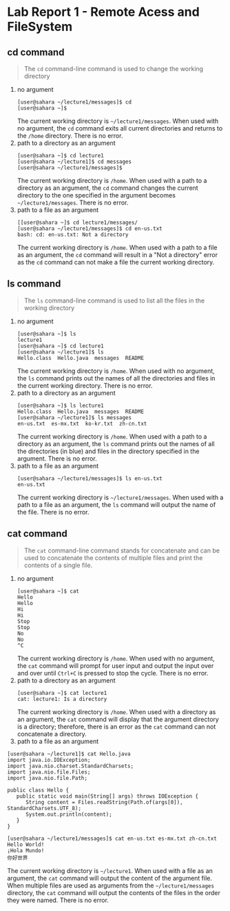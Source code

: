 # Lab Report 1 - Remote Acess and FileSystem
## **cd command**
> The ```cd``` command-line command is used to change the working directory
1. no argument
   ```
   [user@sahara ~/lecture1/messages]$ cd
   [user@sahara ~]$ 
   ```
   The current working directory is ```~/lecture1/messages```. When used with no argument, the ```cd``` command exits all current directories and returns to the ```/home``` directory. There is no error.
2. path to a directory as an argument
   ```
   [user@sahara ~]$ cd lecture1
   [user@sahara ~/lecture1]$ cd messages
   [user@sahara ~/lecture1/messages]$ 
   ```
   The current working directory is ```/home```. When used with a path to a directory as an argument, the ```cd``` command changes the current directory to the one specified in the argument becomes ```~/lecture1/messages```. There is no error.
3. path to a file as an argument
   ```
   [[user@sahara ~]$ cd lecture1/messages/
   [user@sahara ~/lecture1/messages]$ cd en-us.txt
   bash: cd: en-us.txt: Not a directory
   ```
   The current working directory is ```/home```. When used with a path to a file as an argument, the ```cd``` command will result in a "Not a directory" error as the ```cd``` command can not make a file the current working directory.
>

## **ls command**
> The ```ls``` command-line command is used to list all the files in the working directory
1. no argument
   ```
   [user@sahara ~]$ ls
   lecture1
   [user@sahara ~]$ cd lecture1
   [user@sahara ~/lecture1]$ ls
   Hello.class  Hello.java  messages  README
   ```
   The current working directory is ```/home```. When used with no argument, the ```ls``` command prints out the names of all the directories and files in the current working directory. There is no error.
2. path to a directory as an argument
   ```
   [user@sahara ~]$ ls lecture1
   Hello.class  Hello.java  messages  README
   [user@sahara ~/lecture1]$ ls messages
   en-us.txt  es-mx.txt  ko-kr.txt  zh-cn.txt
   ```
   The current working directory is ```/home```. When used with a path to a directory as an argument, the ```ls``` command prints out the names of all the directories (in blue) and files in the directory specified in the argument. There is no error.
3. path to a file as an argument
    ```
   [user@sahara ~/lecture1/messages]$ ls en-us.txt
   en-us.txt
   ```
   The current working directory is ```~/lecture1/messages```. When used with a path to a file as an argument, the ```ls``` command will output the name of the file. There is no error.
>
     
## **cat command**
> The ```cat``` command-line command stands for concatenate and can be used to concatenate the contents of multiple files and print the contents of a single file.  
1. no argument
   ```
   [user@sahara ~]$ cat
   Hello
   Hello
   Hi
   Hi
   Stop
   Stop
   No
   No
   ^C
    ```
   The current working directory is ```/home```. When used with no argument, the ```cat``` command will prompt for user input and output the input over and over until ```Ctrl+C``` is pressed to stop the cycle. There is no error.   
2. path to a directory as an argument
   ```
   [user@sahara ~]$ cat lecture1
   cat: lecture1: Is a directory
    ```
   The current working directory is ```/home```. When used with a directory as an argument, the ```cat``` command will display that the argument directory is a directory; therefore, there is an error as the ```cat``` command can not concatenate a directory.
3. path to a file as an argument
>
   ```
   [user@sahara ~/lecture1]$ cat Hello.java
   import java.io.IOException;
   import java.nio.charset.StandardCharsets;
   import java.nio.file.Files;
   import java.nio.file.Path;

   public class Hello {
      public static void main(String[] args) throws IOException {
         String content = Files.readString(Path.of(args[0]), StandardCharsets.UTF_8);    
         System.out.println(content);
      }
   }
   
   ```
   
   ```  
   [user@sahara ~/lecture1/messages]$ cat en-us.txt es-mx.txt zh-cn.txt
   Hello World!
   ¡Hola Mundo!
   你好世界
   ```
   
   The current working directory is ```~/lecture1```. When used with a file as an argument, the ```cat``` command will output the content of the argument file. When multiple files are used as arguments from the ```~/lecture1/messages``` directory, the ```cat``` command will output the contents of the files in the order they were named. There is no error.
>
   

   
     

     

